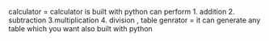 calculator = calculator is built with python can perform 1. addition 2. subtraction 3.multiplication 4. division 
 , table genrator = it can generate any table which you want also built with python
